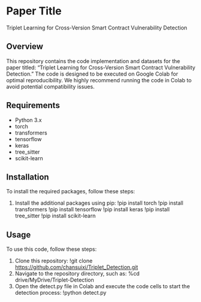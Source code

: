 # Paper Title
Triplet Learning for Cross-Version Smart Contract Vulnerability Detection

## Overview
This repository contains the code implementation and datasets for the paper titled:
“Triplet Learning for Cross-Version Smart Contract Vulnerability Detection.”
The code is designed to be executed on Google Colab for optimal reproducibility. We highly recommend running the code in Colab to avoid potential compatibility issues.

## Requirements
- Python 3.x
- torch
- transformers
- tensorflow
- keras
- tree_sitter
- scikit-learn

## Installation
To install the required packages, follow these steps:
1. Install the additional packages using pip:
!pip install torch
!pip install transformers
!pip install tensorflow
!pip install keras
!pip install tree_sitter
!pip install scikit-learn

## Usage
To use this code, follow these steps:
1. Clone this repository: 
   !git clone https://github.com/chansuixi/Triplet_Detection.git
2. Navigate to the repository directory, such as:
   %cd drive/MyDrive/Triplet-Detection
3. Open the detect.py file in Colab and execute the code cells to start the detection process:
  !python detect.py
